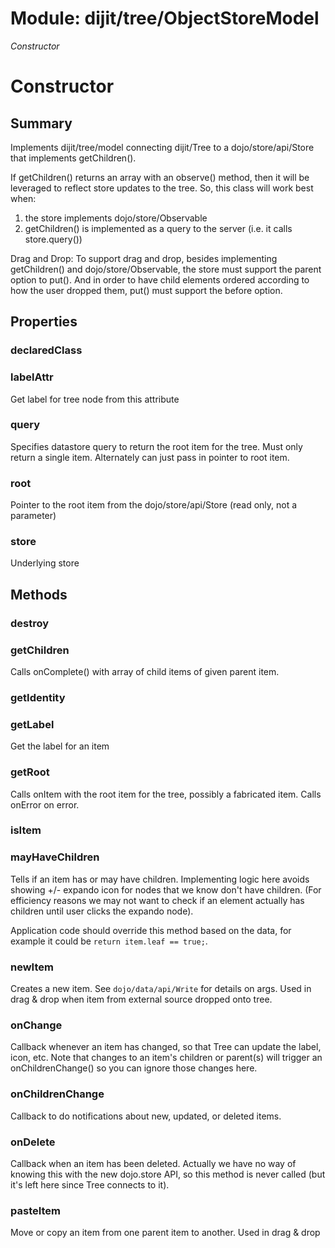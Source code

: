# Module: dijit/tree/ObjectStoreModel

*Constructor*

# Constructor

## Summary

Implements dijit/tree/model connecting dijit/Tree to a dojo/store/api/Store that implements
getChildren().

If getChildren() returns an array with an observe() method, then it will be leveraged to reflect
store updates to the tree.   So, this class will work best when:

1. the store implements dojo/store/Observable
2. getChildren() is implemented as a query to the server (i.e. it calls store.query())

Drag and Drop: To support drag and drop, besides implementing getChildren()
and dojo/store/Observable, the store must support the parent option to put().
And in order to have child elements ordered according to how the user dropped them,
put() must support the before option.
## Properties

### declaredClass


### labelAttr
Get label for tree node from this attribute

### query
Specifies datastore query to return the root item for the tree.
Must only return a single item.   Alternately can just pass in pointer
to root item.

### root
Pointer to the root item from the dojo/store/api/Store (read only, not a parameter)

### store
Underlying store

## Methods

### destroy


### getChildren
Calls onComplete() with array of child items of given parent item.

### getIdentity


### getLabel
Get the label for an item

### getRoot
Calls onItem with the root item for the tree, possibly a fabricated item.
Calls onError on error.

### isItem


### mayHaveChildren
Tells if an item has or may have children.  Implementing logic here
avoids showing +/- expando icon for nodes that we know don't have children.
(For efficiency reasons we may not want to check if an element actually
has children until user clicks the expando node).

Application code should override this method based on the data, for example
it could be `return item.leaf == true;`.

### newItem
Creates a new item.   See `dojo/data/api/Write` for details on args.
Used in drag & drop when item from external source dropped onto tree.

### onChange
Callback whenever an item has changed, so that Tree
can update the label, icon, etc.   Note that changes
to an item's children or parent(s) will trigger an
onChildrenChange() so you can ignore those changes here.

### onChildrenChange
Callback to do notifications about new, updated, or deleted items.

### onDelete
Callback when an item has been deleted.
Actually we have no way of knowing this with the new dojo.store API,
so this method is never called (but it's left here since Tree connects
to it).

### pasteItem
Move or copy an item from one parent item to another.
Used in drag & drop

